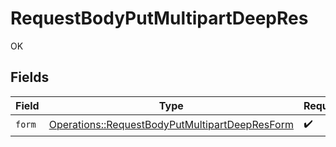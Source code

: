 # RequestBodyPutMultipartDeepRes

OK


## Fields

| Field                                                                                                           | Type                                                                                                            | Required                                                                                                        | Description                                                                                                     |
| --------------------------------------------------------------------------------------------------------------- | --------------------------------------------------------------------------------------------------------------- | --------------------------------------------------------------------------------------------------------------- | --------------------------------------------------------------------------------------------------------------- |
| `form`                                                                                                          | [Operations::RequestBodyPutMultipartDeepResForm](../../models/operations/requestbodyputmultipartdeepresform.md) | :heavy_check_mark:                                                                                              | N/A                                                                                                             |